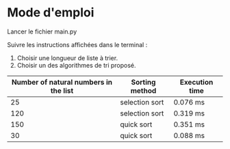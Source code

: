 # Mode d'emploi
Lancer le fichier main.py

Suivre les instructions affichées dans le terminal :
1. Choisir une longueur de liste à trier.
2. Choisir un des algorithmes de tri proposé.



| Number of natural numbers in the list | Sorting method | Execution time |
| -------------- | ------------- | ----------------- |
| 25 | selection sort | 0.076 ms |
| 120 | selection sort | 0.319 ms |
| 150 | quick sort | 0.351 ms |
| 30 | quick sort | 0.088 ms |
